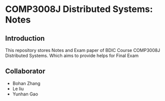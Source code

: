 # COMP3008J Distributed Systems: Notes
## Introduction
This repository stores Notes and Exam paper of BDIC Course COMP3008J Distributed Systems. Which aims to provide helps for Final Exam
## Collaborator
* Bohan Zhang
* Le liu
* Yunhan Gao